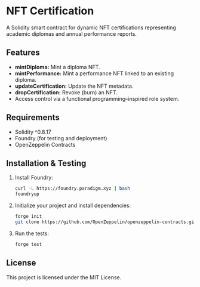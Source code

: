 # NFT Certification

A Solidity smart contract for dynamic NFT certifications representing academic diplomas and annual performance reports.  

## Features

- **mintDiploma:** Mint a diploma NFT.
- **mintPerformance:** Mint a performance NFT linked to an existing diploma.
- **updateCertification:** Update the NFT metadata.
- **dropCertification:** Revoke (burn) an NFT.
- Access control via a functional programming–inspired role system.

## Requirements

- Solidity ^0.8.17
- Foundry (for testing and deployment)
- OpenZeppelin Contracts

## Installation & Testing

1. Install Foundry:
   ```bash
   curl -L https://foundry.paradigm.xyz | bash
   foundryup
   ```

2. Initialize your project and install dependencies:
   ```bash
   forge init
   git clone https://github.com/OpenZeppelin/openzeppelin-contracts.git lib/openzeppelin-contracts
   ```

3. Run the tests:
   ```bash
   forge test
   ```

## License

This project is licensed under the MIT License.
```